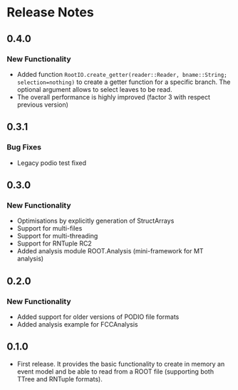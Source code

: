 
# Release Notes


## 0.4.0
### New Functionality
- Added function `RootIO.create_getter(reader::Reader, bname::String; selection=nothing)` to create a getter function for a specific branch.
  The optional argument allows to select leaves to be read.
- The overall performance is highly improved (factor 3 with respect previous version)

## 0.3.1
### Bug Fixes
- Legacy podio test fixed

## 0.3.0
### New Functionality
- Optimisations by explicitly generation of StructArrays
- Support for multi-files
- Support for multi-threading
- Support for RNTuple RC2
- Added analysis module ROOT.Analysis (mini-framework for MT analysis)

## 0.2.0
### New Functionality
- Added support for older versions of PODIO file formats
- Added analysis example for FCCAnalysis

## 0.1.0
- First release. It provides the basic functionality to create in memory an event model and be able to read from a ROOT file (supporting both TTree and RNTuple formats).
